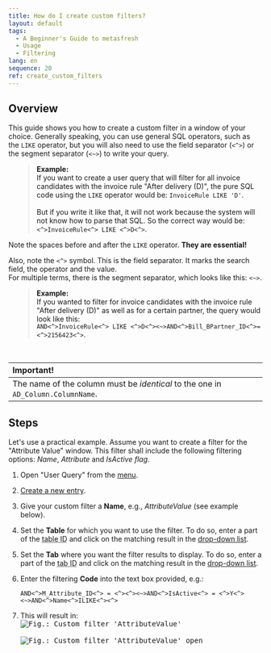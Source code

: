 ```yaml
---
title: How do I create custom filters?
layout: default
tags:
  - A Beginner's Guide to metasfresh
  - Usage
  - Filtering
lang: en
sequence: 20
ref: create_custom_filters
---
```


## Overview
This guide shows you how to create a custom filter in a window of your choice. Generally speaking, you can use general SQL operators, such as the `LIKE` operator, but you will also need to use the field separator (`<^>`) or the segment separator (`<~>`) to write your query.

<p style="margin-left: 40px; padding-left: 15px; border-left: 1px solid #dedede;">
<strong>Example:</strong><br>
If you want to create a user query that will filter for all invoice candidates with the invoice rule "After delivery (D)", the pure SQL code using the <code>LIKE</code> operator would be: <code>InvoiceRule LIKE 'D'</code>.<br><br>
But if you write it like that, it will not work because the system will not know how to parse that SQL.
So the correct way would be: <code><^>InvoiceRule<^> LIKE <^>D<^></code>.
</p>

<i class="ion-alert"></i>Note the spaces before and after the `LIKE` operator. **They are essential!**

<i class="ion-alert"></i>Also, note the `<^>` symbol. This is the field separator. It marks the search field, the operator and the value.<br>
For multiple terms, there is the segment separator, which looks like this: `<~>`.

<p style="margin-left: 40px; padding-left: 15px; border-left: 1px solid #dedede;">
<strong>Example:</strong><br>
If you wanted to filter for invoice candidates with the invoice rule "After delivery (D)" as well as for a certain partner, the query would look like this:<br>
<code>AND<^>InvoiceRule<^> LIKE <^>D<^><~>AND<^>Bill_BPartner_ID<^>=<^>2156423<^></code>.
</p><br>

| **Important!** |
| :--- |
| The name of the column must be *identical* to the one in `AD_Column.ColumnName`. |

## Steps
Let's use a practical example. Assume you want to create a filter for the "Attribute Value" window. This filter shall include the following filtering options: *Name*, *Attribute* and *IsActive flag*.

1. Open "User Query" from the [menu](Menu).
1. [Create a new entry](New_Record_Window).
1. Give your custom filter a **Name**, e.g., *AttributeValue* (see example below).
1. Set the **Table** for which you want to use the filter. To do so, enter a part of the <abbr title="AD_Table_ID">table ID</abbr> and click on the matching result in the <a href="Keyboard_shortcuts_reference#dropdown" title="Dynamic Search Box (Autocompletion)">drop-down list</a>.
1. Set the **Tab** where you want the filter results to display. To do so, enter a part of the <abbr title="AD_Tab_ID">tab ID</abbr> and click on the matching result in the <a href="Keyboard_shortcuts_reference#dropdown" title="Dynamic Search Box (Autocompletion)">drop-down list</a>.
1. Enter the filtering **Code** into the text box provided, e.g.:

   ```
   AND<^>M_Attribute_ID<^> = <^><^><~>AND<^>IsActive<^> = <^>Y<^><~>AND<^>Name<^>ILIKE<^><^>
   ```

1. This will result in:<br>
  <kbd><img src="https://user-images.githubusercontent.com/15378036/70226875-45935380-175a-11ea-9083-090e6b875989.png" alt="Fig.: Custom filter 'AttributeValue'"></kbd>
  <br><br>
  <kbd><img src="https://user-images.githubusercontent.com/15378036/70226881-4cba6180-175a-11ea-951d-27454d572441.png" alt="Fig.: Custom filter 'AttributeValue' open"></kbd>
